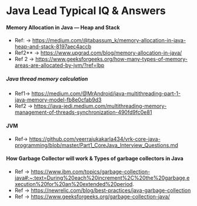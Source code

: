 # Java Lead Typical IQ & Answers

#### Memory Allocation in Java — Heap and Stack

* Ref: -> https://medium.com/@tabassum_k/memory-allocation-in-java-heap-and-stack-8197aec4accb
* Ref2** -> https://www.upgrad.com/blog/memory-allocation-in-java/
* Ref 2 -> https://www.geeksforgeeks.org/how-many-types-of-memory-areas-are-allocated-by-jvm/?ref=lbp

##### Java thread memory calculation
* Ref1-> https://medium.com/@MrAndroid/java-multithreading-part-1-java-memory-model-fb8e0cfab9d3
* Ref2 -> https://java-jedi.medium.com/multithreading-memory-management-of-threads-synchronization-490fd9fc0e81

#### JVM
* Ref-> https://github.com/veerrajukakarla434/vrk-core-java-programming/blob/master/Part1_CoreJava_Interview_Questions.md

#### How Garbage Collector will work & Types of garbage collectors in Java

* Ref -> https://www.ibm.com/topics/garbage-collection-java#:~:text=During%20each%20increment%2C%20the%20garbage,execution%20for%20an%20extended%20period.
* Ref -> https://newrelic.com/blog/best-practices/java-garbage-collection
* Ref -> https://www.geeksforgeeks.org/garbage-collection-java/

